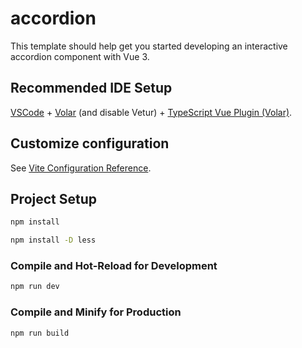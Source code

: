 # accordion

This template should help get you started developing an interactive accordion component with Vue 3.

## Recommended IDE Setup

[VSCode](https://code.visualstudio.com/) + [Volar](https://marketplace.visualstudio.com/items?itemName=Vue.volar) (and disable Vetur) + [TypeScript Vue Plugin (Volar)](https://marketplace.visualstudio.com/items?itemName=Vue.vscode-typescript-vue-plugin).

## Customize configuration

See [Vite Configuration Reference](https://vitejs.dev/config/).

## Project Setup

```sh
npm install
```

```sh
npm install -D less
```

### Compile and Hot-Reload for Development

```sh
npm run dev
```

### Compile and Minify for Production

```sh
npm run build
```
